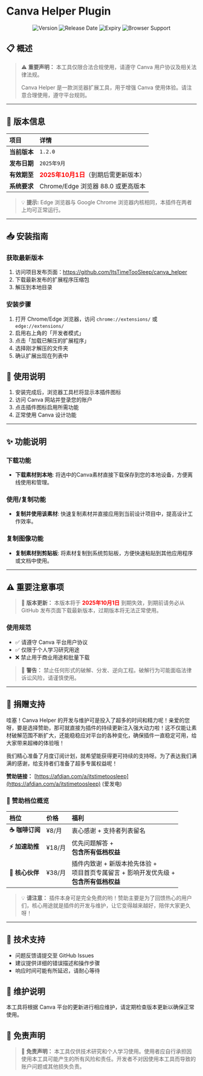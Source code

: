 # Canva Helper Plugin

<p align="center">
  <img src="https://img.shields.io/badge/Version-1.2.0-blue.svg" alt="Version">
  <img src="https://img.shields.io/badge/Release-2025年9月-green.svg" alt="Release Date">
  <img src="https://img.shields.io/badge/有效期至-2025年10月1日-red.svg" alt="Expiry">
  <img src="https://img.shields.io/badge/Chrome%2FEdge-88.0%2B-orange.svg" alt="Browser Support">
</p>

## 📋 概述

> ⚠️ **重要声明：** 本工具仅限合法合规使用，请遵守 Canva 用户协议及相关法律法规。
>
> Canva Helper 是一款浏览器扩展工具，用于增强 Canva 使用体验。请注意合理使用，遵守平台规则。

---
## 🚀 版本信息

| 项目 | 详情 |
| :--- | :--- |
| **当前版本** | `1.2.0` |
| **发布日期** | `2025年9月` |
| **有效期至** | **<font color="red">2025年10月1日</font>**（到期后需更新版本） |
| **系统要求** | Chrome/Edge 浏览器 88.0 或更高版本 |

> 💡 **提示:** Edge 浏览器与 Google Chrome 浏览器内核相同，本插件在两者上均可正常运行。


---
## 📥 安装指南

### 获取最新版本
1. 访问项目发布页面：https://github.com/ItsTimeTooSleep/canva_helper
2. 下载最新发布的扩展程序压缩包
3. 解压到本地目录

### 安装步骤
1. 打开 Chrome/Edge 浏览器，访问 `chrome://extensions/` 或 `edge://extensions/`
2. 启用右上角的「开发者模式」
3. 点击「加载已解压的扩展程序」
4. 选择刚才解压的文件夹
5. 确认扩展出现在列表中

## 🎯 使用说明
1. 安装完成后，浏览器工具栏将显示本插件图标
2. 访问 Canva 网站并登录您的账户
3. 点击插件图标启用所需功能
4. 正常使用 Canva 设计功能

---
## ✨ 功能说明

### 下载功能
- **下载素材到本地**: 将选中的Canva素材直接下载保存到您的本地设备，方便离线使用和管理。

### 使用/复制功能  
- **复制并使用该素材**: 快速复制素材并直接应用到当前设计项目中，提高设计工作效率。

### 复制图像功能
- **复制素材到剪贴板**: 将素材复制到系统剪贴板，方便快速粘贴到其他应用程序或文档中使用。


---
## ⚠️ 重要注意事项

> 🔔 **版本更新：**
> 本版本将于 **<font color="red">2025年10月1日</font>** 到期失效，到期前请务必从 GitHub 发布页面下载最新版本，过期版本将无法正常使用。

### 使用规范
- ✅ 请遵守 Canva 平台用户协议
- ✅ 仅限于个人学习研究用途
- ❌ 禁止用于商业用途和批量下载

> 🚨 **警告：**
> 禁止任何形式的破解、分发、逆向工程。破解行为可能面临法律诉讼风险，请谨慎使用。


---
## 💝 捐赠支持

哇塞！Canva Helper 的开发与维护可是投入了超多的时间和精力呢！亲爱的您呀，要是选择赞助，那可就直接为插件的持续更新注入强大动力啦！这不仅能让素材破解范围不断扩大，还能稳稳应对平台的各种变化，确保插件一直稳定可用，给大家带来超棒的体验哦！

我们精心准备了月度订阅计划，就希望能获得更可持续的支持呀。为了表达我们满满的感谢，给支持者们准备了超多专属权益呢！

**赞助链接：** [https://afdian.com/a/itstimetoosleep](https://afdian.com/a/itstimetoosleep) (爱发电)

### 🎁 赞助档位概览

| 档位 | 价格 | 福利 |
| :--- | :--- | :--- |
| **☕ 咖啡订阅** | ¥8/月 | 衷心感谢 + 支持者列表留名 |
| **⚡ 加速助推** | ¥18/月 | 优先问题解答 + <br>**包含所有低档权益** |
| **🤝 核心伙伴** | ¥38/月 | 插件内致谢 + 新版本抢先体验 + <br>项目首页专属留言 + 影响开发优先级 + <br>**包含所有低档权益** |

> 💡 **请注意：** 插件本身可是完全免费的哟！赞助主要是为了回馈热心的用户们，核心用途就是插件的开发与维护，让它变得越来越好，陪伴大家更久呀！


---
## 🔧 技术支持
- 问题反馈请提交至 GitHub Issues
- 建议提供详细的错误描述和操作步骤
- 响应时间可能有所延迟，请耐心等待

## 📝 维护说明
本工具将根据 Canva 平台的更新进行相应维护，请定期检查版本更新以确保正常使用。

## 📜 免责声明

> 📄 **免责声明：**
> 本工具仅供技术研究和个人学习使用。使用者应自行承担因使用本工具可能产生的所有风险和责任。开发者不对因使用本工具而导致的账户问题或其他损失负责。
